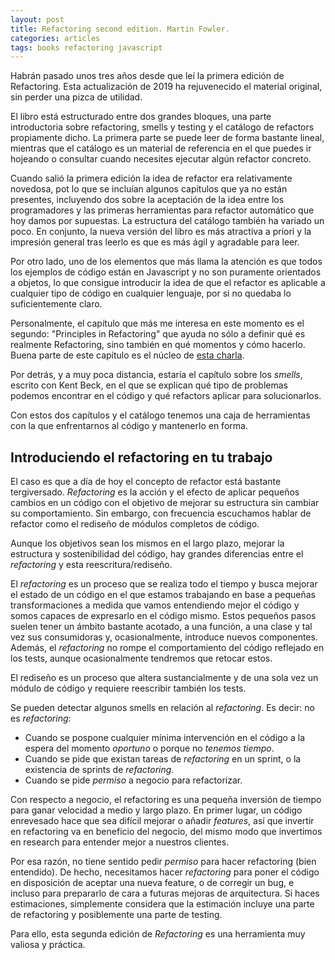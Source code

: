 ```yaml
---
layout: post
title: Refactoring second edition. Martin Fowler.
categories: articles
tags: books refactoring javascript
---
```


Habrán pasado unos tres años desde que leí la primera edición de Refactoring. Esta actualización de 2019 ha rejuvenecido el material original, sin perder una pizca de utilidad.

El libro está estructurado entre dos grandes bloques, una parte introductoria sobre refactoring, smells y testing y el catálogo de refactors propiamente dicho. La primera parte se puede leer de forma bastante lineal, mientras que el catálogo es un material de referencia en el que puedes ir hojeando o consultar cuando necesites ejecutar algún refactor concreto.

Cuando salió la primera edición la idea de refactor era relativamente novedosa, pot lo que se incluían algunos capítulos que ya no están presentes, incluyendo dos sobre la aceptación de la idea entre los programadores y las primeras herramientas para refactor automático que hoy damos por supuestas. La estructura del catálogo también ha variado un poco. En conjunto, la nueva versión del libro es más atractiva a priori y la impresión general tras leerlo es que es más ágil y agradable para leer.

Por otro lado, uno de los elementos que más llama la atención es que todos los ejemplos de código están en Javascript y no son puramente orientados a objetos, lo que consigue introducir la idea de que el refactor es aplicable a cualquier tipo de código en cualquier lenguaje, por si no quedaba lo suficientemente claro.

Personalmente, el capítulo que más me interesa en este momento es el segundo: "Principles in Refactoring" que ayuda no sólo a definir qué es realmente Refactoring, sino también en qué momentos y cómo hacerlo. Buena parte de este capítulo es el núcleo de [esta charla](https://youtu.be/vqEg37e4Mkw).

Por detrás, y a muy poca distancia, estaría el capítulo sobre los *smells*, escrito con Kent Beck, en el que se explican qué tipo de problemas podemos encontrar en el código y qué refactors aplicar para solucionarlos.

Con estos dos capítulos y el catálogo tenemos una caja de herramientas con la que enfrentarnos al código y mantenerlo en forma.

## Introduciendo el refactoring en tu trabajo 

El caso es que a día de hoy el concepto de refactor está bastante tergiversado. *Refactoring* es la acción y el efecto de aplicar pequeños cambios en un código con el objetivo de mejorar su estructura sin cambiar su comportamiento. Sin embargo, con frecuencia escuchamos hablar de refactor como el rediseño de módulos completos de código.

Aunque los objetivos sean los mismos en el largo plazo, mejorar la estructura y sostenibilidad del código, hay grandes diferencias entre el *refactoring* y esta reescritura/rediseño. 

El *refactoring* es un proceso que se realiza todo el tiempo y busca mejorar el estado de un código en el que estamos trabajando en base a pequeñas transformaciones a medida que vamos entendiendo mejor el código y somos capaces de expresarlo en el código mismo. Estos pequeños pasos suelen tener un ámbito bastante acotado, a una función, a una clase y tal vez sus consumidoras y, ocasionalmente, introduce nuevos componentes. Además, el *refactoring* no rompe el comportamiento del código reflejado en los tests, aunque ocasionalmente tendremos que retocar estos.

El rediseño es un proceso que altera sustancialmente y de una sola vez un módulo de código y requiere reescribir también los tests.

Se pueden detectar algunos smells en relación al *refactoring*. Es decir: no es *refactoring*:

* Cuando se pospone cualquier mínima intervención en el código a la espera del momento *oportuno* o porque no *tenemos tiempo*.
* Cuando se pide que existan tareas de *refactoring* en un sprint, o la existencia de sprints de *refactoring*.
* Cuando se pide *permiso* a negocio para refactorizar.

Con respecto a negocio, el refactoring es una pequeña inversión de tiempo para ganar velocidad a medio y largo plazo. En primer lugar, un código enrevesado hace que sea difícil mejorar o añadir *features*, así que invertir en refactoring va en beneficio del negocio, del mismo modo que invertimos en research para entender mejor a nuestros clientes.

Por esa razón, no tiene sentido pedir *permiso* para hacer refactoring (bien entendido). De hecho, necesitamos hacer *refactoring* para poner el código en disposición de aceptar una nueva feature, o de corregir un bug, e incluso para prepararlo de cara a futuras mejoras de arquitectura. Si haces estimaciones, simplemente considera que la estimación incluye una parte de refactoring y posiblemente una parte de testing.

Para ello, esta segunda edición de *Refactoring* es una herramienta muy valiosa y práctica.



